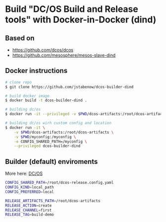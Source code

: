 # Build "DC/OS Build and Release tools" with Docker-in-Docker (dind)

## Based on

- https://github.com/dcos/dcos
- https://github.com/mesosphere/mesos-slave-dind

## Docker instructions

```sh
# clone repo
$ git clone https://github.com/jstabenow/dcos-builder-dind

# build docker image
$ docker build -t dcos-builder-dind .

# building dc/os
$ docker run -it --privileged -v $PWD/dcos-artifacts:/root/dcos-artifacts dcos-builder-dind

# building dc/os wirh custom config and location 
$ docker run -it \
    -v $PWD/dcos-artifacts:/root/dcos-artifacts \
    -v $PWD/myconfig:/myconfig \
    -e CONFIG_SHARED_PATH=/myconfig \
    --privileged dcos-builder-dind
```

## Builder (default) enviroments
More here: [DC/OS](https://github.com/dcos/dcos)

```sh
CONFIG_SHARED_PATH=/root/dcos-release.config.yaml
CONFIG_KIND=local_path
CONFIG_PREFERRED=local

RELEASE_ARTIFACTS_PATH=/root/dcos-artifacts
RELEASE_ACTION=create
RELEASE_CHANNEL=first
RELEASE_TAG=build-demo
```
